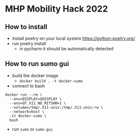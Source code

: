 # MHP Mobility Hack 2022
## How to install
* Install poetry on your local system https://python-poetry.org/ 
* run poetry install
  * in pycharm it should be automatically detected
  
## How to run sumo gui
* build the docker image
  * `docker build . -t docker-sumo`
* connect to bash
```
docker run --rm \
  --env=DISPLAY=$DISPLAY \
  --env=QT_X11_NO_MITSHM=1 \
  --volume=/tmp/.X11-unix:/tmp/.X11-unix:rw \
  --network=host \
  -it docker-sumo \
  bash
```
* run `sumo` or `sumo-gui`